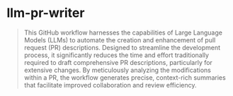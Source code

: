 # llm-pr-writer

> This GitHub workflow harnesses the capabilities of Large Language Models
> (LLMs) to automate the creation and enhancement of pull request (PR)
> descriptions. Designed to streamline the development process, it significantly
> reduces the time and effort traditionally required to draft comprehensive PR
> descriptions, particularly for extensive changes. By meticulously analyzing
> the modifications within a PR, the workflow generates precise, context-rich
> summaries that facilitate improved collaboration and review efficiency.
